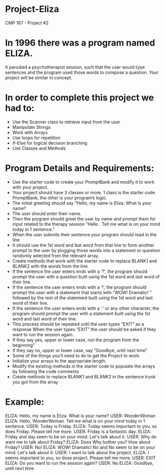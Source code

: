 # Project-Eliza
CMP 167 - Project #2

# In 1996 there was a program named ELIZA. 
It parodied a psychotherapist session, such that the user would type sentences and the program used those words to compose a question. Your project will be similar in concept.

# In order to complete this project we had to:
- Use the Scanner class to retrieve input from the user
- Manipulate Strings
- Work with Arrays
- Use loops for repetition
- If-Else for logical decision branching
- Use Classes and Methods

# Program Details and Requirements:
- Use the starter code to create your PromptBank and modify it to work with your project.
- Your project should have 2 classes or more. 1 class is the starter code PromptBank, the other is your program’s logic.
- The initial greeting should say “Hello, my name is Eliza. What is your name?
- The user should enter their name.
- Then the program should greet the user by name and prompt them for input related to the therapy session "Hello . Tell me what is on your mind today in 1 sentence.”
- When the user submits their sentence your program should read in the line
- It should use the 1st word and last word from that line to form another prompt to the user by plugging those words into a statement or question randomly selected from the relevant array.
- Create methods that work with the starter code to replace BLANK1 and BLANK2 with the words from the line
- If the sentence the user enters ends with a ‘?’, the program should prompt the user with a question built using the 1st word and last word of their line.
- If the sentence the user enters ends with a ‘!’, the program should prompt the user with a statement that starts with “WOW! Dramatic! ” followed by the rest of the statement built using the 1st word and last word of their line.
- If the sentence the user enters ends with a ‘.’ or any other character, the program should prompt the user with a statement built using the 1st word and last word of their line.
- This process should be repeated until the user types “EXIT” as a response When the user types “EXIT” the user should be asked if they want to run the session again.
- If they say yes, upper or lower case, run the program from the beginning”
- If they say no, upper or lower case, say “Goodbye, until next time”
- Some of the things you’ll need to do to get the Project to work:
- Initialize your arrays to the appropriate length.
- Modify the existing methods in the starter code to populate the arrays by following the code comments
- Create methods to replace BLANK1 and BLANK2 in the sentence trunk you got from the array

# Example:
ELIZA:    Hello, my name is Eliza. What is your name?
USER:     WonderWoman
ELIZA:    Hello, WonderWoman. Tell me what is on your mind today in 1 sentence.
USER: Today is Friday.
ELIZA: Today seems important to you, so does Friday. Please tell me more.
USER: Friday is a fantastic day.
ELIZA: Friday and day seem to be on your mind. Let's talk about it.
USER: Why do want me to talk about Friday?
ELIZA: Does Why bother you? How about Friday?
USER: No!
ELIZA: WOW! Dramatic! No and No seem to be on your mind. Let's talk about it.
USER: I want to talk about the project.
ELIZA: I seems important to you, so does project. Please tell me more.
USER: EXIT
ELIZA: Do you want to run the session again?
USER: No
ELIZA: Goodbye, until next time
